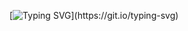 [![Typing SVG](https://readme-typing-svg.herokuapp.com?font=Poppins&color=539BF5&size=25&height=60&lines=Hello+there%2C+I'm+Ran-j.;Welcome+aboard!)](https://git.io/typing-svg)
